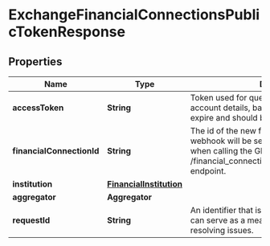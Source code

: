 

# ExchangeFinancialConnectionsPublicTokenResponse


## Properties

| Name | Type | Description | Notes |
|------------ | ------------- | ------------- | -------------|
|**accessToken** | **String** | Token used for querying data on the user, ie account details, balances etc. This does NOT expire and should be stored securely. |  |
|**financialConnectionId** | **String** | The id of the new financial connection. Every webhook will be sent with this id. Use this id when calling the GET /financial_connection/${financial_connection_id} endpoint.  |  |
|**institution** | [**FinancialInstitution**](FinancialInstitution.md) |  |  [optional] |
|**aggregator** | **Aggregator** |  |  |
|**requestId** | **String** | An identifier that is exclusive to the request and can serve as a means for investigating and resolving issues. |  |



